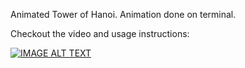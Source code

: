 Animated Tower of Hanoi. Animation done on terminal.

Checkout the video and usage instructions:

[![IMAGE ALT TEXT](http://img.youtube.com/vi/2YMIPzPzy6I/0.jpg)](http://www.youtube.com/watch?v=2YMIPzPzy6I&feature=youtu.be)
